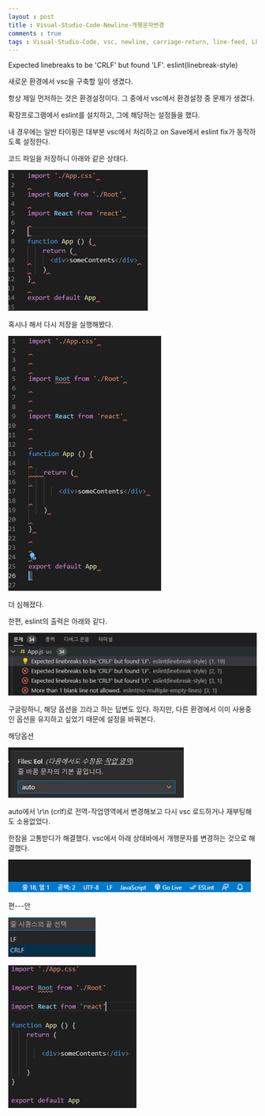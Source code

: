 ```yaml
---
layout : post
title : Visual-Studio-Code-Newline-개행문자변경
comments : true
tags : Visual-Studio-Code, vsc, newline, carriage-return, line-feed, LF, 개행문자, eslint
---
```


Expected linebreaks to be 'CRLF' but found 'LF'. eslint(linebreak-style)

새로운 환경에서 vsc을 구축할 일이 생겼다.

항상 제일 먼저하는 것은 환경설정이다.
그 중에서 vsc에서 환경설정 중 문제가 생겼다.

확장프로그램에서 eslint를 설치하고, 그에 해당하는 설정들을 했다.

내 경우에는 일반 타이핑은 대부분 vsc에서 처리하고
on Save에서 eslint fix가 동작하도록 설정한다.

코드 파일을 저장하니 아래와 같은 상태다.

![somethingWrong1](/images/posts/2021-01-31/somethingWrong1.PNG)


혹시나 해서 다시 저장을 실행해봤다.

![somethingWrong2](/images/posts/2021-01-31/somethingWrong2.PNG)

더 심해졌다.

한편, eslint의 출력은 아래와 같다.

![somethingWrong3](/images/posts/2021-01-31/somethingWrong3.PNG)

구글링하니, 해당 옵션을 끄라고 하는 답변도 있다.
하지만, 다른 환경에서 이미 사용중인 옵션을 유지하고 싶었기 때문에
설정을 바꿔본다.

해당옵션

![vscSetting1](/images/posts/2021-01-31/vscSetting1.PNG)

auto에서 \r\n (crlf)로 전역-작업영역에서 변경해보고 다시 vsc 로드하거나 재부팅해도 소용없었다.

한참을 고통받다가 해결했다.
vsc에서 아래 상태바에서 개행문자를 변경하는 것으로 해결했다.

![correctvscSetting](/images/posts/2021-01-31/correctvscSetting.PNG)

편---안

![success1](/images/posts/2021-01-31/success1.PNG)

![success2](/images/posts/2021-01-31/success2.PNG)